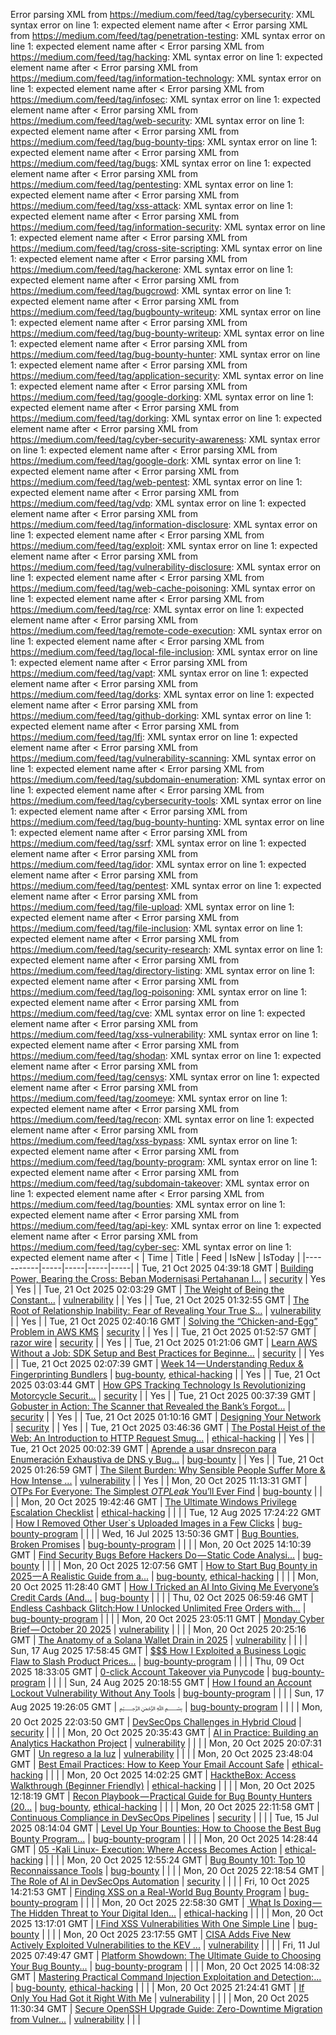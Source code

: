 Error parsing XML from https://medium.com/feed/tag/cybersecurity: XML syntax error on line 1: expected element name after <
Error parsing XML from https://medium.com/feed/tag/penetration-testing: XML syntax error on line 1: expected element name after <
Error parsing XML from https://medium.com/feed/tag/hacking: XML syntax error on line 1: expected element name after <
Error parsing XML from https://medium.com/feed/tag/information-technology: XML syntax error on line 1: expected element name after <
Error parsing XML from https://medium.com/feed/tag/infosec: XML syntax error on line 1: expected element name after <
Error parsing XML from https://medium.com/feed/tag/web-security: XML syntax error on line 1: expected element name after <
Error parsing XML from https://medium.com/feed/tag/bug-bounty-tips: XML syntax error on line 1: expected element name after <
Error parsing XML from https://medium.com/feed/tag/bugs: XML syntax error on line 1: expected element name after <
Error parsing XML from https://medium.com/feed/tag/pentesting: XML syntax error on line 1: expected element name after <
Error parsing XML from https://medium.com/feed/tag/xss-attack: XML syntax error on line 1: expected element name after <
Error parsing XML from https://medium.com/feed/tag/information-security: XML syntax error on line 1: expected element name after <
Error parsing XML from https://medium.com/feed/tag/cross-site-scripting: XML syntax error on line 1: expected element name after <
Error parsing XML from https://medium.com/feed/tag/hackerone: XML syntax error on line 1: expected element name after <
Error parsing XML from https://medium.com/feed/tag/bugcrowd: XML syntax error on line 1: expected element name after <
Error parsing XML from https://medium.com/feed/tag/bugbounty-writeup: XML syntax error on line 1: expected element name after <
Error parsing XML from https://medium.com/feed/tag/bug-bounty-writeup: XML syntax error on line 1: expected element name after <
Error parsing XML from https://medium.com/feed/tag/bug-bounty-hunter: XML syntax error on line 1: expected element name after <
Error parsing XML from https://medium.com/feed/tag/application-security: XML syntax error on line 1: expected element name after <
Error parsing XML from https://medium.com/feed/tag/google-dorking: XML syntax error on line 1: expected element name after <
Error parsing XML from https://medium.com/feed/tag/dorking: XML syntax error on line 1: expected element name after <
Error parsing XML from https://medium.com/feed/tag/cyber-security-awareness: XML syntax error on line 1: expected element name after <
Error parsing XML from https://medium.com/feed/tag/google-dork: XML syntax error on line 1: expected element name after <
Error parsing XML from https://medium.com/feed/tag/web-pentest: XML syntax error on line 1: expected element name after <
Error parsing XML from https://medium.com/feed/tag/vdp: XML syntax error on line 1: expected element name after <
Error parsing XML from https://medium.com/feed/tag/information-disclosure: XML syntax error on line 1: expected element name after <
Error parsing XML from https://medium.com/feed/tag/exploit: XML syntax error on line 1: expected element name after <
Error parsing XML from https://medium.com/feed/tag/vulnerability-disclosure: XML syntax error on line 1: expected element name after <
Error parsing XML from https://medium.com/feed/tag/web-cache-poisoning: XML syntax error on line 1: expected element name after <
Error parsing XML from https://medium.com/feed/tag/rce: XML syntax error on line 1: expected element name after <
Error parsing XML from https://medium.com/feed/tag/remote-code-execution: XML syntax error on line 1: expected element name after <
Error parsing XML from https://medium.com/feed/tag/local-file-inclusion: XML syntax error on line 1: expected element name after <
Error parsing XML from https://medium.com/feed/tag/vapt: XML syntax error on line 1: expected element name after <
Error parsing XML from https://medium.com/feed/tag/dorks: XML syntax error on line 1: expected element name after <
Error parsing XML from https://medium.com/feed/tag/github-dorking: XML syntax error on line 1: expected element name after <
Error parsing XML from https://medium.com/feed/tag/lfi: XML syntax error on line 1: expected element name after <
Error parsing XML from https://medium.com/feed/tag/vulnerability-scanning: XML syntax error on line 1: expected element name after <
Error parsing XML from https://medium.com/feed/tag/subdomain-enumeration: XML syntax error on line 1: expected element name after <
Error parsing XML from https://medium.com/feed/tag/cybersecurity-tools: XML syntax error on line 1: expected element name after <
Error parsing XML from https://medium.com/feed/tag/bug-bounty-hunting: XML syntax error on line 1: expected element name after <
Error parsing XML from https://medium.com/feed/tag/ssrf: XML syntax error on line 1: expected element name after <
Error parsing XML from https://medium.com/feed/tag/idor: XML syntax error on line 1: expected element name after <
Error parsing XML from https://medium.com/feed/tag/pentest: XML syntax error on line 1: expected element name after <
Error parsing XML from https://medium.com/feed/tag/file-upload: XML syntax error on line 1: expected element name after <
Error parsing XML from https://medium.com/feed/tag/file-inclusion: XML syntax error on line 1: expected element name after <
Error parsing XML from https://medium.com/feed/tag/security-research: XML syntax error on line 1: expected element name after <
Error parsing XML from https://medium.com/feed/tag/directory-listing: XML syntax error on line 1: expected element name after <
Error parsing XML from https://medium.com/feed/tag/log-poisoning: XML syntax error on line 1: expected element name after <
Error parsing XML from https://medium.com/feed/tag/cve: XML syntax error on line 1: expected element name after <
Error parsing XML from https://medium.com/feed/tag/xss-vulnerability: XML syntax error on line 1: expected element name after <
Error parsing XML from https://medium.com/feed/tag/shodan: XML syntax error on line 1: expected element name after <
Error parsing XML from https://medium.com/feed/tag/censys: XML syntax error on line 1: expected element name after <
Error parsing XML from https://medium.com/feed/tag/zoomeye: XML syntax error on line 1: expected element name after <
Error parsing XML from https://medium.com/feed/tag/recon: XML syntax error on line 1: expected element name after <
Error parsing XML from https://medium.com/feed/tag/xss-bypass: XML syntax error on line 1: expected element name after <
Error parsing XML from https://medium.com/feed/tag/bounty-program: XML syntax error on line 1: expected element name after <
Error parsing XML from https://medium.com/feed/tag/subdomain-takeover: XML syntax error on line 1: expected element name after <
Error parsing XML from https://medium.com/feed/tag/bounties: XML syntax error on line 1: expected element name after <
Error parsing XML from https://medium.com/feed/tag/api-key: XML syntax error on line 1: expected element name after <
Error parsing XML from https://medium.com/feed/tag/cyber-sec: XML syntax error on line 1: expected element name after <
| Time | Title | Feed | IsNew | IsToday |
|-----------|-----|-----|-----|-----|
| Tue, 21 Oct 2025 04:39:18 GMT | [Building Power, Bearing the Cross: Beban Modernisasi Pertahanan I...](https://freedium.cfd/https://medium.com/p/bd7d245628a5) | [security](https://medium.com/feed/tag/security) | Yes | Yes |
| Tue, 21 Oct 2025 02:03:29 GMT | [The Weight of Being the Constant…](https://freedium.cfd/https://medium.com/p/f2c5805d6041) | [vulnerability](https://medium.com/feed/tag/vulnerability) |  | Yes |
| Tue, 21 Oct 2025 01:32:55 GMT | [The Root of Relationship Inability: Fear of Revealing Your True S...](https://freedium.cfd/https://medium.com/p/6b1c348186d9) | [vulnerability](https://medium.com/feed/tag/vulnerability) |  | Yes |
| Tue, 21 Oct 2025 02:40:16 GMT | [Solving the “Chicken-and-Egg” Problem in AWS KMS](https://freedium.cfd/https://medium.com/p/9961904c6af2) | [security](https://medium.com/feed/tag/security) |  | Yes |
| Tue, 21 Oct 2025 01:52:57 GMT | [razor wire](https://freedium.cfd/https://medium.com/p/6059b15b8569) | [security](https://medium.com/feed/tag/security) |  | Yes |
| Tue, 21 Oct 2025 01:21:06 GMT | [Learn AWS Without a Job: SDK Setup and Best Practices for Beginne...](https://freedium.cfd/https://medium.com/p/080b1b4fe991) | [security](https://medium.com/feed/tag/security) |  | Yes |
| Tue, 21 Oct 2025 02:07:39 GMT | [Week 14 — Understanding Redux & Fingerprinting Bundlers](https://freedium.cfd/https://medium.com/p/cdba4a83fc7e) | [bug-bounty](https://medium.com/feed/tag/bug-bounty), [ethical-hacking](https://medium.com/feed/tag/ethical-hacking) |  | Yes |
| Tue, 21 Oct 2025 03:03:44 GMT | [How GPS Tracking Technology Is Revolutionizing Motorcycle Securit...](https://freedium.cfd/https://medium.com/p/0315a1cb7533) | [security](https://medium.com/feed/tag/security) |  | Yes |
| Tue, 21 Oct 2025 00:37:39 GMT | [Gobuster in Action: The Scanner that Revealed the Bank’s Forgot...](https://freedium.cfd/https://medium.com/p/8c45f10ea785) | [security](https://medium.com/feed/tag/security) |  | Yes |
| Tue, 21 Oct 2025 01:10:16 GMT | [Designing Your Network](https://freedium.cfd/https://medium.com/p/226b1f142eaa) | [security](https://medium.com/feed/tag/security) |  | Yes |
| Tue, 21 Oct 2025 03:46:36 GMT | [The Postal Heist of the Web: An Introduction to HTTP Request Smug...](https://freedium.cfd/https://medium.com/p/3ec78410668c) | [ethical-hacking](https://medium.com/feed/tag/ethical-hacking) |  | Yes |
| Tue, 21 Oct 2025 00:02:39 GMT | [Aprende a usar dnsrecon para Enumeración Exhaustiva de DNS y Bug...](https://freedium.cfd/https://medium.com/p/412f4477568d) | [bug-bounty](https://medium.com/feed/tag/bug-bounty) |  | Yes |
| Tue, 21 Oct 2025 01:26:59 GMT | [The Silent Burden: Why Sensible People Suffer More & How Intense ...](https://freedium.cfd/https://medium.com/p/355788167447) | [vulnerability](https://medium.com/feed/tag/vulnerability) |  | Yes |
| Mon, 20 Oct 2025 11:13:31 GMT | [OTPs For Everyone: The Simplest $OTP Leak$ You’ll Ever Find](https://freedium.cfd/https://medium.com/p/5ff2d7d9c812) | [bug-bounty](https://medium.com/feed/tag/bug-bounty) |  |  |
| Mon, 20 Oct 2025 19:42:46 GMT | [The Ultimate Windows Privilege Escalation Checklist](https://freedium.cfd/https://medium.com/p/3f4c211e59a8) | [ethical-hacking](https://medium.com/feed/tag/ethical-hacking) |  |  |
| Tue, 12 Aug 2025 17:24:22 GMT | [How I Removed Other User`s Uploaded Images in a Few Clicks](https://freedium.cfd/https://medium.com/p/fdeb6355458b) | [bug-bounty-program](https://medium.com/feed/tag/bug-bounty-program) |  |  |
| Wed, 16 Jul 2025 13:50:36 GMT | [Bug Bounties, Broken Promises](https://freedium.cfd/https://medium.com/p/a19557db0aaa) | [bug-bounty-program](https://medium.com/feed/tag/bug-bounty-program) |  |  |
| Mon, 20 Oct 2025 14:10:39 GMT | [ Find Security Bugs Before Hackers Do — Static Code Analysi...](https://freedium.cfd/https://medium.com/p/b26dcf0c515c) | [bug-bounty](https://medium.com/feed/tag/bug-bounty) |  |  |
| Mon, 20 Oct 2025 12:07:56 GMT | [ How to Start Bug Bounty in 2025 — A Realistic Guide from a...](https://freedium.cfd/https://medium.com/p/c34a920a1554) | [bug-bounty](https://medium.com/feed/tag/bug-bounty), [ethical-hacking](https://medium.com/feed/tag/ethical-hacking) |  |  |
| Mon, 20 Oct 2025 11:28:40 GMT | [How I Tricked an AI Into Giving Me Everyone’s Credit Cards (And...](https://freedium.cfd/https://medium.com/p/c8b714ca294f) | [bug-bounty](https://medium.com/feed/tag/bug-bounty) |  |  |
| Thu, 02 Oct 2025 06:59:46 GMT | [Endless Cashback Glitch:How I Unlocked Unlimited Free Orders with...](https://freedium.cfd/https://medium.com/p/d150c5db0a92) | [bug-bounty-program](https://medium.com/feed/tag/bug-bounty-program) |  |  |
| Mon, 20 Oct 2025 23:05:11 GMT | [Monday Cyber Brief — October 20 2025](https://freedium.cfd/https://medium.com/p/ae8c6ec84274) | [vulnerability](https://medium.com/feed/tag/vulnerability) |  |  |
| Mon, 20 Oct 2025 20:25:16 GMT | [The Anatomy of a Solana Wallet Drain in 2025](https://freedium.cfd/https://medium.com/p/8f67f9ceb841) | [vulnerability](https://medium.com/feed/tag/vulnerability) |  |  |
| Sun, 17 Aug 2025 17:58:45 GMT | [$$$ How I Exploited a Business Logic Flaw to Slash Product Prices...](https://freedium.cfd/https://medium.com/p/64cd1d445d17) | [bug-bounty-program](https://medium.com/feed/tag/bug-bounty-program) |  |  |
| Thu, 09 Oct 2025 18:33:05 GMT | [0-click Account Takeover via Punycode](https://freedium.cfd/https://medium.com/p/39b9a5cfbfb1) | [bug-bounty-program](https://medium.com/feed/tag/bug-bounty-program) |  |  |
| Sun, 24 Aug 2025 20:18:55 GMT | [How I found an Account Lockout Vulnerability Without Any Tools](https://freedium.cfd/https://medium.com/p/f52cbcd58730) | [bug-bounty-program](https://medium.com/feed/tag/bug-bounty-program) |  |  |
| Sun, 17 Aug 2025 19:26:05 GMT | [﷽](https://freedium.cfd/https://medium.com/p/b3205aa78fbb) | [bug-bounty-program](https://medium.com/feed/tag/bug-bounty-program) |  |  |
| Mon, 20 Oct 2025 22:03:50 GMT | [DevSecOps Challenges in Hybrid Cloud](https://freedium.cfd/https://medium.com/p/dd00cba653bc) | [security](https://medium.com/feed/tag/security) |  |  |
| Mon, 20 Oct 2025 20:35:43 GMT | [AI in Practice: Building an Analytics Hackathon Project](https://freedium.cfd/https://medium.com/p/77acce50b59c) | [vulnerability](https://medium.com/feed/tag/vulnerability) |  |  |
| Mon, 20 Oct 2025 20:07:31 GMT | [Un regreso a la luz](https://freedium.cfd/https://medium.com/p/989c696a1636) | [vulnerability](https://medium.com/feed/tag/vulnerability) |  |  |
| Mon, 20 Oct 2025 23:48:04 GMT | [ Best Email Practices: How to Keep Your Email Account Safe](https://freedium.cfd/https://medium.com/p/c179dcecb0d3) | [ethical-hacking](https://medium.com/feed/tag/ethical-hacking) |  |  |
| Mon, 20 Oct 2025 14:02:25 GMT | [HacktheBox: Access Walkthrough (Beginner Friendly)](https://freedium.cfd/https://medium.com/p/4c4533932709) | [ethical-hacking](https://medium.com/feed/tag/ethical-hacking) |  |  |
| Mon, 20 Oct 2025 12:18:19 GMT | [Recon Playbook — Practical Guide for Bug Bounty Hunters (20...](https://freedium.cfd/https://medium.com/p/d13f6f014221) | [bug-bounty](https://medium.com/feed/tag/bug-bounty), [ethical-hacking](https://medium.com/feed/tag/ethical-hacking) |  |  |
| Mon, 20 Oct 2025 22:11:58 GMT | [Continuous Compliance in DevSecOps Pipelines](https://freedium.cfd/https://medium.com/p/80ffb5565219) | [security](https://medium.com/feed/tag/security) |  |  |
| Tue, 15 Jul 2025 08:14:04 GMT | [Level Up Your Bounties: How to Choose the Best Bug Bounty Program...](https://freedium.cfd/https://medium.com/p/18cdaf61cdcb) | [bug-bounty-program](https://medium.com/feed/tag/bug-bounty-program) |  |  |
| Mon, 20 Oct 2025 14:28:44 GMT | [05 -Kali Linux- Execution: Where Access Becomes Action](https://freedium.cfd/https://medium.com/p/1f46f92c4572) | [ethical-hacking](https://medium.com/feed/tag/ethical-hacking) |  |  |
| Mon, 20 Oct 2025 12:55:24 GMT | [Bug Bounty 101: Top 10 Reconnaissance Tools](https://freedium.cfd/https://medium.com/p/70ecba86c5f3) | [bug-bounty](https://medium.com/feed/tag/bug-bounty) |  |  |
| Mon, 20 Oct 2025 22:18:54 GMT | [The Role of AI in DevSecOps Automation](https://freedium.cfd/https://medium.com/p/1dcc643088b3) | [security](https://medium.com/feed/tag/security) |  |  |
| Fri, 10 Oct 2025 14:21:53 GMT | [Finding XSS on a Real-World Bug Bounty Program](https://freedium.cfd/https://medium.com/p/d718335bcb30) | [bug-bounty-program](https://medium.com/feed/tag/bug-bounty-program) |  |  |
| Mon, 20 Oct 2025 22:58:30 GMT | [️ What Is Doxing — The Hidden Threat to Your Digital Iden...](https://freedium.cfd/https://medium.com/p/ea26c0eca942) | [ethical-hacking](https://medium.com/feed/tag/ethical-hacking) |  |  |
| Mon, 20 Oct 2025 13:17:01 GMT | [I Find XSS Vulnerabilities With One Simple Line](https://freedium.cfd/https://medium.com/p/d3c3d1df3409) | [bug-bounty](https://medium.com/feed/tag/bug-bounty) |  |  |
| Mon, 20 Oct 2025 23:17:55 GMT | [CISA Adds Five New Actively Exploited Vulnerabilities to the KEV ...](https://freedium.cfd/https://medium.com/p/e68bbf2f9f90) | [vulnerability](https://medium.com/feed/tag/vulnerability) |  |  |
| Fri, 11 Jul 2025 07:49:47 GMT | [Platform Showdown: The Ultimate Guide to Choosing Your Bug Bounty...](https://freedium.cfd/https://medium.com/p/64ea085ae800) | [bug-bounty-program](https://medium.com/feed/tag/bug-bounty-program) |  |  |
| Mon, 20 Oct 2025 14:08:32 GMT | [Mastering Practical Command Injection Exploitation and Detection:...](https://freedium.cfd/https://medium.com/p/0d0576d25139) | [bug-bounty](https://medium.com/feed/tag/bug-bounty), [ethical-hacking](https://medium.com/feed/tag/ethical-hacking) |  |  |
| Mon, 20 Oct 2025 21:24:41 GMT | [If Only You Had Got it Right With Me](https://freedium.cfd/https://medium.com/p/5d9c8dfe76b0) | [vulnerability](https://medium.com/feed/tag/vulnerability) |  |  |
| Mon, 20 Oct 2025 11:30:34 GMT | [Secure OpenSSH Upgrade Guide: Zero-Downtime Migration from Vulner...](https://freedium.cfd/https://medium.com/p/8df5c0119839) | [vulnerability](https://medium.com/feed/tag/vulnerability) |  |  |
